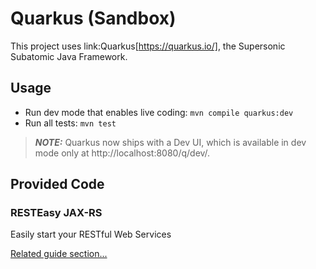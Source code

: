 # Quarkus (Sandbox)

This project uses link:Quarkus[https://quarkus.io/], the Supersonic Subatomic Java Framework.


## Usage 

* Run dev mode that enables live coding: `mvn compile quarkus:dev`
* Run all tests: `mvn test`

> **_NOTE:_**  Quarkus now ships with a Dev UI, which is available in dev mode only at http://localhost:8080/q/dev/.

## Provided Code

### RESTEasy JAX-RS

Easily start your RESTful Web Services

[Related guide section...](https://quarkus.io/guides/getting-started#the-jax-rs-resources)
